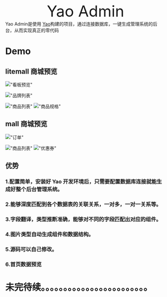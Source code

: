 <center>
<div>
<font size=70>Yao Admin</font>
</div>
</center>
Yao Admin是使用 <a href="https://github.com/YaoApp/yao">Yao</a>构建的项目，通过连接数据库，一键生成管理系统的后台，从而实现真正的零代码

# Demo

## litemall 商城预览

!["看板预览"](https://release-bj-1252011659.cos.ap-beijing.myqcloud.com/docs/yao-admin/mall%E5%95%86%E5%9F%8E/1666877397184.png)

!["品牌列表"](https://release-bj-1252011659.cos.ap-beijing.myqcloud.com/docs/yao-admin/litemall%E5%B0%8F%E7%A8%8B%E5%BA%8F%E5%95%86%E5%9F%8E/1666874105559.png)

!["商品列表"](https://release-bj-1252011659.cos.ap-beijing.myqcloud.com/docs/yao-admin/litemall%E5%B0%8F%E7%A8%8B%E5%BA%8F%E5%95%86%E5%9F%8E/1666874045840.png)
!["商品规格"](https://release-bj-1252011659.cos.ap-beijing.myqcloud.com/docs/yao-admin/litemall%E5%B0%8F%E7%A8%8B%E5%BA%8F%E5%95%86%E5%9F%8E/1666873908081.png)

## mall 商城预览

!["订单"](https://release-bj-1252011659.cos.ap-beijing.myqcloud.com/docs/yao-admin/mall%E5%95%86%E5%9F%8E/1666876581786.png)

!["商品列表"](https://release-bj-1252011659.cos.ap-beijing.myqcloud.com/docs/yao-admin/mall%E5%95%86%E5%9F%8E/1666876702958.png)
!["优惠券"](https://release-bj-1252011659.cos.ap-beijing.myqcloud.com/docs/yao-admin/mall%E5%95%86%E5%9F%8E/1666876781831.png)

## 优势

### 1.配置简单，安装好 Yao 开发环境后，只需要配置数据库连接就能生成好整个后台管理系统。

### 2.能够深度匹配到各个数据表的关联关系，一对多，一对一关系等。

### 3.字段翻译，类型推断准确，能够对不同的字段匹配出对应的组件。

### 4.图片类型自动生成组件和数据结构。

### 5.源码可以自己修改。

### 6.首页数据预览

# 未完待续。。。。。。。。。。。。。。。。。。。。。。。。
